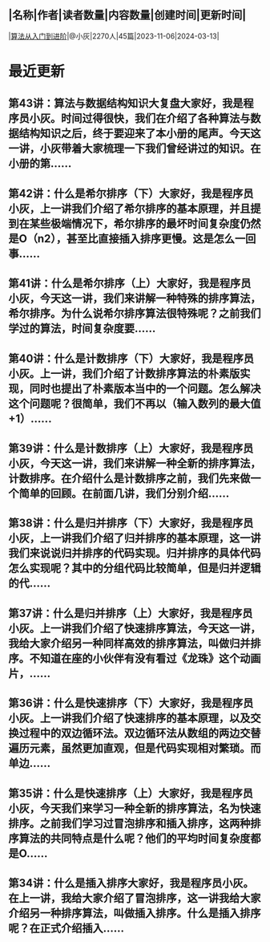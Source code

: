 |名称|作者|读者数量|内容数量|创建时间|更新时间|
---
|[算法从入门到进阶](https://xiaobot.net/p/algorithm?refer=0b133df9-27dc-423b-8101-639049001c13)|@小灰|2270人|45篇|2023-11-06|2024-03-13|

# 最近更新
## 第43讲：算法与数据结构知识大复盘大家好，我是程序员小灰。时间过得很快，我们在介绍了各种算法与数据结构知识之后，终于要迎来了本小册的尾声。今天这一讲，小灰带着大家梳理一下我们曾经讲过的知识。在小册的第......
## 第42讲：什么是希尔排序（下）大家好，我是程序员小灰，上一讲我们介绍了希尔排序的基本原理，并且提到在某些极端情况下，希尔排序的最坏时间复杂度仍然是O（n2），甚至比直接插入排序更慢。这是怎么一回事......
## 第41讲：什么是希尔排序（上）大家好，我是程序员小灰，今天这一讲，我们来讲解一种特殊的排序算法，希尔排序。为什么说希尔排序算法很特殊呢？之前我们学过的算法，时间复杂度要......
## 第40讲：什么是计数排序（下）大家好，我是程序员小灰。上一讲，我们介绍了计数排序算法的朴素版实现，同时也提出了朴素版本当中的一个问题。怎么解决这个问题呢？很简单，我们不再以（输入数列的最大值+1）......
## 第39讲：什么是计数排序（上）大家好，我是程序员小灰，今天这一讲，我们来讲解一种全新的排序算法，计数排序。在介绍什么是计数排序之前，我们先来做一个简单的回顾。在前面几讲，我们分别介绍......
## 第38讲：什么是归并排序（下）大家好，我是程序员小灰，上一讲我们介绍了归并排序的基本原理，这一讲我们来说说归并排序的代码实现。归并排序的具体代码怎么实现呢？其中的分组代码比较简单，但是归并逻辑的代......
## 第37讲：什么是归并排序（上）大家好，我是程序员小灰。上一讲我们介绍了快速排序算法，今天这一讲，我给大家介绍另一种同样高效的排序算法，叫做归并排序。不知道在座的小伙伴有没有看过《龙珠》这个动画片，......
## 第36讲：什么是快速排序（下）大家好，我是程序员小灰。上一讲我们介绍了快速排序的基本原理，以及交换过程中的双边循环法。双边循环法从数组的两边交替遍历元素，虽然更加直观，但是代码实现相对繁琐。而单边......
## 第35讲：什么是快速排序（上）大家好，我是程序员小灰，今天我们来学习一种全新的排序算法，名为快速排序。之前我们学习过冒泡排序和插入排序，这两种排序算法的共同特点是什么呢？他们的平均时间复杂度都是O......
## 第34讲：什么是插入排序大家好，我是程序员小灰。在上一讲，我给大家介绍了冒泡排序，这一讲我给大家介绍另一种排序算法，叫做插入排序。什么是插入排序呢？在正式介绍插入......

